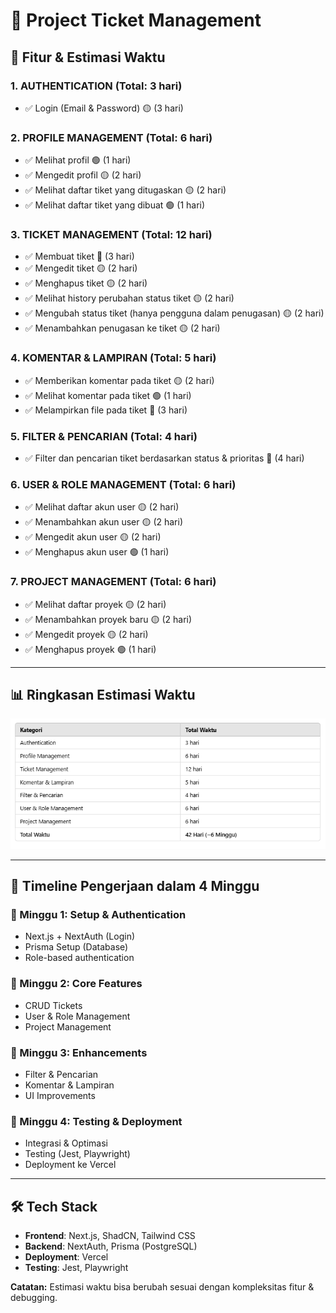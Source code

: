 # 🚀 Project Ticket Management

## 📌 Fitur & Estimasi Waktu

### **1. AUTHENTICATION** (Total: **3 hari**)
- ✅ Login (Email & Password) 🟡 (3 hari)

### **2. PROFILE MANAGEMENT** (Total: **6 hari**)
- ✅ Melihat profil 🟢 (1 hari)
- ✅ Mengedit profil 🟡 (2 hari)
- ✅ Melihat daftar tiket yang ditugaskan 🟡 (2 hari)
- ✅ Melihat daftar tiket yang dibuat 🟢 (1 hari)

### **3. TICKET MANAGEMENT** (Total: **12 hari**)
- ✅ Membuat tiket 🔴 (3 hari)
- ✅ Mengedit tiket 🟡 (2 hari)
- ✅ Menghapus tiket 🟡 (2 hari)
- ✅ Melihat history perubahan status tiket 🟡 (2 hari)
- ✅ Mengubah status tiket (hanya pengguna dalam penugasan) 🟡 (2 hari)
- ✅ Menambahkan penugasan ke tiket 🟡 (2 hari)

### **4. KOMENTAR & LAMPIRAN** (Total: **5 hari**)
- ✅ Memberikan komentar pada tiket 🟡 (2 hari)
- ✅ Melihat komentar pada tiket 🟢 (1 hari)
- ✅ Melampirkan file pada tiket 🔴 (3 hari)

### **5. FILTER & PENCARIAN** (Total: **4 hari**)
- ✅ Filter dan pencarian tiket berdasarkan status & prioritas 🔴 (4 hari)

### **6. USER & ROLE MANAGEMENT** (Total: **6 hari**)
- ✅ Melihat daftar akun user 🟡 (2 hari)
- ✅ Menambahkan akun user 🟡 (2 hari)
- ✅ Mengedit akun user 🟡 (2 hari)
- ✅ Menghapus akun user 🟢 (1 hari)

### **7. PROJECT MANAGEMENT** (Total: **6 hari**)
- ✅ Melihat daftar proyek 🟡 (2 hari)
- ✅ Menambahkan proyek baru 🟡 (2 hari)
- ✅ Mengedit proyek 🟡 (2 hari)
- ✅ Menghapus proyek 🟢 (1 hari)

---

## 📊 Ringkasan Estimasi Waktu

![alt text](image-1.png)

---

## 📆 Timeline Pengerjaan dalam 4 Minggu

### **🔹 Minggu 1: Setup & Authentication**
- Next.js + NextAuth (Login)
- Prisma Setup (Database)
- Role-based authentication

### **🔹 Minggu 2: Core Features**
- CRUD Tickets
- User & Role Management
- Project Management

### **🔹 Minggu 3: Enhancements**
- Filter & Pencarian
- Komentar & Lampiran
- UI Improvements

### **🔹 Minggu 4: Testing & Deployment**
- Integrasi & Optimasi
- Testing (Jest, Playwright)
- Deployment ke Vercel

---

## 🛠 Tech Stack
- **Frontend**: Next.js, ShadCN, Tailwind CSS
- **Backend**: NextAuth, Prisma (PostgreSQL)
- **Deployment**: Vercel
- **Testing**: Jest, Playwright

**Catatan:** Estimasi waktu bisa berubah sesuai dengan kompleksitas fitur & debugging.

